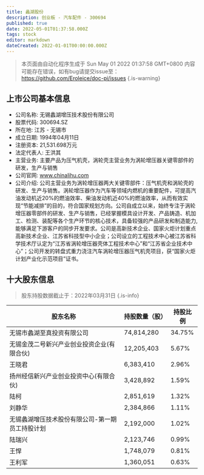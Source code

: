 ```yaml
---
title: 蠡湖股份
description: 创业板 - 汽车配件 - 300694
published: true
date: 2022-05-01T01:37:58.000Z
tags: stock
editor: markdown
dateCreated: 2022-01-01T00:00:00.000Z
---
```


> 本页面由自动化程序生成于 Sun May 01 2022 01:37:58 GMT+0800
> 内容可能存在错误，如有bug请提交issue至：https://github.com/Eroleice/doc-pi/issues
{.is-warning}

## 上市公司基本信息
- 公司名称: 无锡蠡湖增压技术股份有限公司
- 股票代码: 300694.SZ
- 所在地: 江苏 - 无锡市
- 成立日期: 1994年04月11日
- 注册资本: 21,531.698万元
- 法定代表人: 王洪其
- 主营业务: 主要产品为压气机壳，涡轮壳主营业务为涡轮增压器关键零部件的研发，生产与销售
- 公司官网: www.chinalihu.com
- 公司介绍: 公司主营业务为涡轮增压器两大关键零部件：压气机壳和涡轮壳的研发、生产与销售。涡轮增压器作为汽车等领域内燃机的重要配件，可提高汽油发动机近20%的燃油效率、柴油发动机近40%的燃油效率，从而有效实现“节能减排”的目的，符合国家规划方向。公司自成立以来，始终专注于涡轮增压器零部件的研发、生产与销售，已经掌握模具设计开发、产品铸造、机加工、检测、装配等各个生产环节的核心技术，具备较强的产品研发和制造能力,能够满足下游客户的同步开发要求。公司是高新技术企业、国家火炬计划重点高新技术企业、江苏省科技型中小企业；公司设立的工程技术中心被江苏省科学技术厅认定为“江苏省涡轮增压器壳体工程技术中心”和“江苏省企业技术中心”；公司开发的转盘式重力浇注汽车涡轮增压器压气机壳项目，获“国家火炬计划产业化示范项目”证书。


## 十大股东信息
> 股东持股数据截止于：2022年03月31日
{.is-info}

| 股东名称 | 持股数量（股） | 持股比例 |
| --- | --- | --- |
| 无锡市蠡湖至真投资有限公司 | 74,814,280 | 34.75% |
| 无锡金茂二号新兴产业创业投资企业(有限合伙) | 12,205,403 | 5.67% |
| 王晓君 | 6,383,410 | 2.96% |
| 扬州经信新兴产业创业投资中心(有限合伙) | 3,428,892 | 1.59% |
| 陆柯 | 2,851,619 | 1.32% |
| 刘静华 | 2,384,866 | 1.11% |
| 无锡蠡湖增压技术股份有限公司-第一期员工持股计划 | 2,192,000 | 1.02% |
| 陆瑞兴 | 2,123,746 | 0.99% |
| 王悍 | 1,748,079 | 0.81% |
| 王利军 | 1,360,051 | 0.63% |




